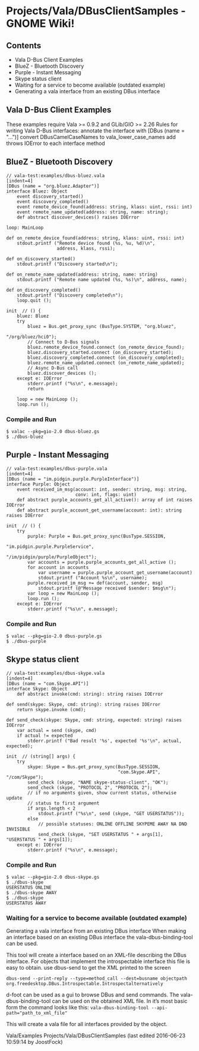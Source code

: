 # Projects/Vala/DBusClientSamples - GNOME Wiki!

## Contents
- Vala D-Bus Client Examples
- BlueZ - Bluetooth Discovery
- Purple - Instant Messaging
- Skype status client
- Waiting for a service to become available (outdated example)
- Generating a vala interface from an existing DBus interface 


## Vala D-Bus Client Examples
These examples require Vala >= 0.9.2 and GLib/GIO >= 2.26 Rules for writing Vala
D-Bus interfaces: annotate the interface with [DBus (name = "...")] convert
DBusCamelCaseNames to vala_lower_case_names add throws IOError to each interface
method


## BlueZ - Bluetooth Discovery

```genie
// vala-test:examples/dbus-bluez.vala
[indent=4]
[DBus (name = "org.bluez.Adapter")]
interface Bluez: Object
    event discovery_started()
    event discovery_completed()
    event remote_device_found(address: string, klass: uint, rssi: int)
    event remote_name_updated(address: string, name: string);
    def abstract discover_devices() raises IOError

loop: MainLoop

def on_remote_device_found(address: string, klass: uint, rssi: int)
    stdout.printf ("Remote device found (%s, %u, %d)\n",
                   address, klass, rssi);

def on_discovery_started()
    stdout.printf ("Discovery started\n");

def on_remote_name_updated(address: string, name: string)
    stdout.printf ("Remote name updated (%s, %s)\n", address, name);

def on_discovery_completed()
    stdout.printf ("Discovery completed\n");
    loop.quit ();

init  // () {
    bluez: Bluez
    try
        bluez = Bus.get_proxy_sync (BusType.SYSTEM, "org.bluez",
                                                          "/org/bluez/hci0");
        // Connect to D-Bus signals
        bluez.remote_device_found.connect (on_remote_device_found);
        bluez.discovery_started.connect (on_discovery_started);
        bluez.discovery_completed.connect (on_discovery_completed);
        bluez.remote_name_updated.connect (on_remote_name_updated);
        // Async D-Bus call
        bluez.discover_devices ();
    except e: IOError
        stderr.printf ("%s\n", e.message);
        return

    loop = new MainLoop ();
    loop.run ();
```

### Compile and Run

```shell
$ valac --pkg=gio-2.0 dbus-bluez.gs
$ ./dbus-bluez
```


## Purple - Instant Messaging

```genie
// vala-test:examples/dbus-purple.vala
[indent=4]
[DBus (name = "im.pidgin.purple.PurpleInterface")]
interface Purple: Object
    event received_im_msg(account: int, sender: string, msg: string,
                          conv: int, flags: uint)
    def abstract purple_accounts_get_all_active(): array of int raises IOError
    def abstract purple_account_get_username(account: int): string raises IOError

init  // () {
    try
        purple: Purple = Bus.get_proxy_sync(BusType.SESSION,
                                            "im.pidgin.purple.PurpleService",
                                            "/im/pidgin/purple/PurpleObject");
        var accounts = purple.purple_accounts_get_all_active ();
        for account in accounts
            var username = purple.purple_account_get_username(account)
            stdout.printf ("Account %s\n", username);
        purple.received_im_msg += def(account, sender, msg)
            stdout.printf (@"Message received $sender: $msg\n");
        var loop = new MainLoop ();
        loop.run ();
    except e: IOError
        stderr.printf ("%s\n", e.message);
```

### Compile and Run

```shell
$ valac --pkg=gio-2.0 dbus-purple.gs
$ ./dbus-purple
```


## Skype status client

```genie
// vala-test:examples/dbus-skype.vala
[indent=4]
[DBus (name = "com.Skype.API")]
interface Skype: Object
    def abstract invoke(cmd: string): string raises IOError

def send(skype: Skype, cmd: string): string raises IOError
    return skype.invoke (cmd);

def send_check(skype: Skype, cmd: string, expected: string) raises IOError
    var actual = send (skype, cmd)
    if actual != expected
        stderr.printf ("Bad result '%s', expected '%s'\n", actual, expected);

init  // (string[] args) {
    try
        skype: Skype = Bus.get_proxy_sync(BusType.SESSION,
                                          "com.Skype.API", "/com/Skype");
        send_check (skype, "NAME skype-status-client", "OK");
        send_check (skype, "PROTOCOL 2", "PROTOCOL 2");
        // if no arguments given, show current status, otherwise update
        // status to first argument
        if args.length < 2
            stdout.printf ("%s\n", send (skype, "GET USERSTATUS"));
        else
            // possible statuses: ONLINE OFFLINE SKYPEME AWAY NA DND INVISIBLE
            send_check (skype, "SET USERSTATUS " + args[1], "USERSTATUS " + args[1]);
    except e: IOError
        stderr.printf ("%s\n", e.message);
```

### Compile and Run

```shell
$ valac --pkg=gio-2.0 dbus-skype.gs
$ ./dbus-skype
USERSTATUS ONLINE
$ ./dbus-skype AWAY
$ ./dbus-skype
USERSTATUS AWAY
```


### Waiting for a service to become available (outdated example)
Generating a vala interface from an existing DBus interface
When making an interface based on an existing DBus interface the
vala-dbus-binding-tool can be used.

This tool will create a interface based on an XML-file describing the DBus
interface. For objects that implement the introspectable interface this file is
easy to obtain.  use dbus-send to get the XML printed to the screen

```
dbus-send --print-reply --type=method_call --dest=busname objectpath
org.freedesktop.DBus.Introspectable.Introspectalternatively
```

d-foot can be used as a gui to browse DBus and send commands. The
vala-dbus-binding-tool can be used on the obtained XML file. In it’s most basic
form the command looks like this:
`vala-dbus-binding-tool --api-path="path_to_xml_file"`

This will create a vala file for all interfaces provided by the object.

Vala/Examples Projects/Vala/DBusClientSamples
    (last edited 2016-06-23 10:59:14 by JoostFock)

